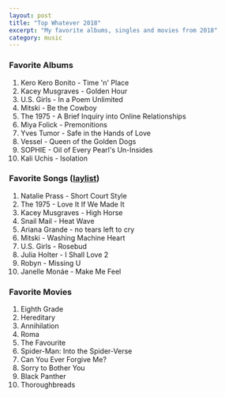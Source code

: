 ```yaml
---
layout: post
title: "Top Whatever 2018"
excerpt: "My favorite albums, singles and movies from 2018"
category: music
---
```


### Favorite Albums
1. Kero Kero Bonito - Time 'n' Place
1. Kacey Musgraves - Golden Hour
1. U.S. Girls - In a Poem Unlimited
1. Mitski - Be the Cowboy
1. The 1975 - A Brief Inquiry into Online Relationships
1. Miya Folick - Premonitions
1. Yves Tumor - Safe in the Hands of Love
1. Vessel - Queen of the Golden Dogs
1. SOPHIE - Oil of Every Pearl's Un-Insides
1. Kali Uchis - Isolation

### Favorite Songs (<a href="https://open.spotify.com/user/blrobin2/playlist/3p05o3CFnhr09OW3tHu20X" target="_blank" rel="noopener">laylist</a>)
1. Natalie Prass - Short Court Style
1. The 1975 - Love It If We Made It
1. Kacey Musgraves - High Horse
1. Snail Mail - Heat Wave
1. Ariana Grande - no tears left to cry
1. Mitski - Washing Machine Heart
1. U.S. Girls - Rosebud
1. Julia Holter - I Shall Love 2
1. Robyn - Missing U
1. Janelle Monáe - Make Me Feel

### Favorite Movies
1. Eighth Grade
1. Hereditary
1. Annihilation
1. Roma
1. The Favourite
1. Spider-Man: Into the Spider-Verse
1. Can You Ever Forgive Me?
1. Sorry to Bother You
1. Black Panther
1. Thoroughbreads